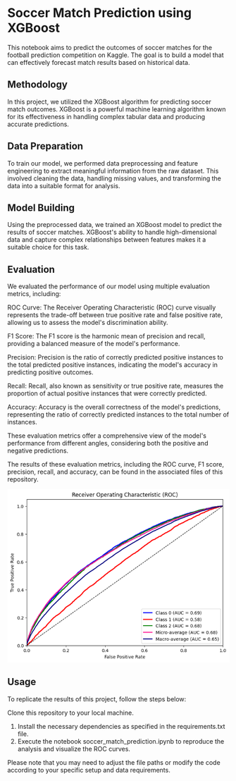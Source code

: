 # Soccer Match Prediction using XGBoost
This notebook aims to predict the outcomes of soccer matches for the football prediction competition on Kaggle. The goal is to build a model that can effectively forecast match results based on historical data.

## Methodology
In this project, we utilized the XGBoost algorithm for predicting soccer match outcomes. XGBoost is a powerful machine learning algorithm known for its effectiveness in handling complex tabular data and producing accurate predictions.

## Data Preparation
To train our model, we performed data preprocessing and feature engineering to extract meaningful information from the raw dataset. This involved cleaning the data, handling missing values, and transforming the data into a suitable format for analysis.

## Model Building
Using the preprocessed data, we trained an XGBoost model to predict the results of soccer matches. XGBoost's ability to handle high-dimensional data and capture complex relationships between features makes it a suitable choice for this task.

## Evaluation
We evaluated the performance of our model using multiple evaluation metrics, including:

ROC Curve: The Receiver Operating Characteristic (ROC) curve visually represents the trade-off between true positive rate and false positive rate, allowing us to assess the model's discrimination ability.

F1 Score: The F1 score is the harmonic mean of precision and recall, providing a balanced measure of the model's performance.

Precision: Precision is the ratio of correctly predicted positive instances to the total predicted positive instances, indicating the model's accuracy in predicting positive outcomes.

Recall: Recall, also known as sensitivity or true positive rate, measures the proportion of actual positive instances that were correctly predicted.

Accuracy: Accuracy is the overall correctness of the model's predictions, representing the ratio of correctly predicted instances to the total number of instances.

These evaluation metrics offer a comprehensive view of the model's performance from different angles, considering both the positive and negative predictions.

The results of these evaluation metrics, including the ROC curve, F1 score, precision, recall, and accuracy, can be found in the associated files of this repository.

![ROC Curve](https://github.com/soroushsheikh/SoccerPredictionXGBoost/blob/main/ROC.png)

## Usage
To replicate the results of this project, follow the steps below:

Clone this repository to your local machine.
1. Install the necessary dependencies as specified in the requirements.txt file.
2. Execute the notebook soccer_match_prediction.ipynb to reproduce the analysis and visualize the ROC curves.

Please note that you may need to adjust the file paths or modify the code according to your specific setup and data requirements.
